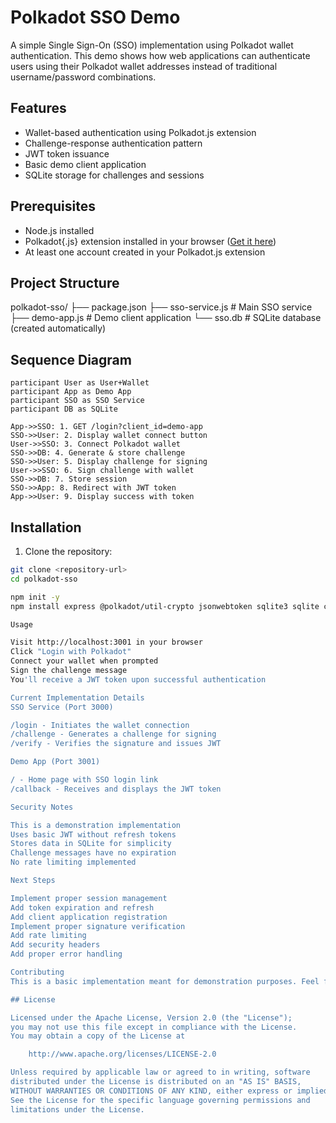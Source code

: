  # Polkadot SSO Demo

A simple Single Sign-On (SSO) implementation using Polkadot wallet authentication. This demo shows how web applications can authenticate users using their Polkadot wallet addresses instead of traditional username/password combinations.

## Features
- Wallet-based authentication using Polkadot.js extension
- Challenge-response authentication pattern
- JWT token issuance
- Basic demo client application
- SQLite storage for challenges and sessions

## Prerequisites
- Node.js installed
- Polkadot{.js} extension installed in your browser ([Get it here](https://polkadot.js.org/extension/))
- At least one account created in your Polkadot.js extension

## Project Structure
polkadot-sso/
├── package.json
├── sso-service.js    # Main SSO service
├── demo-app.js       # Demo client application
└── sso.db           # SQLite database (created automatically)

## Sequence Diagram
    participant User as User+Wallet
    participant App as Demo App
    participant SSO as SSO Service
    participant DB as SQLite
    
    App->>SSO: 1. GET /login?client_id=demo-app
    SSO->>User: 2. Display wallet connect button
    User->>SSO: 3. Connect Polkadot wallet
    SSO->>DB: 4. Generate & store challenge
    SSO->>User: 5. Display challenge for signing
    User->>SSO: 6. Sign challenge with wallet
    SSO->>DB: 7. Store session
    SSO->>App: 8. Redirect with JWT token
    App->>User: 9. Display success with token

## Installation

1. Clone the repository:
```bash
git clone <repository-url>
cd polkadot-sso

npm init -y
npm install express @polkadot/util-crypto jsonwebtoken sqlite3 sqlite cors

Usage

Visit http://localhost:3001 in your browser
Click "Login with Polkadot"
Connect your wallet when prompted
Sign the challenge message
You'll receive a JWT token upon successful authentication

Current Implementation Details
SSO Service (Port 3000)

/login - Initiates the wallet connection
/challenge - Generates a challenge for signing
/verify - Verifies the signature and issues JWT

Demo App (Port 3001)

/ - Home page with SSO login link
/callback - Receives and displays the JWT token

Security Notes

This is a demonstration implementation
Uses basic JWT without refresh tokens
Stores data in SQLite for simplicity
Challenge messages have no expiration
No rate limiting implemented

Next Steps

Implement proper session management
Add token expiration and refresh
Add client application registration
Implement proper signature verification
Add rate limiting
Add security headers
Add proper error handling

Contributing
This is a basic implementation meant for demonstration purposes. Feel free to extend it with additional features or security improvements.

## License

Licensed under the Apache License, Version 2.0 (the "License");
you may not use this file except in compliance with the License.
You may obtain a copy of the License at

    http://www.apache.org/licenses/LICENSE-2.0

Unless required by applicable law or agreed to in writing, software
distributed under the License is distributed on an "AS IS" BASIS,
WITHOUT WARRANTIES OR CONDITIONS OF ANY KIND, either express or implied.
See the License for the specific language governing permissions and
limitations under the License.